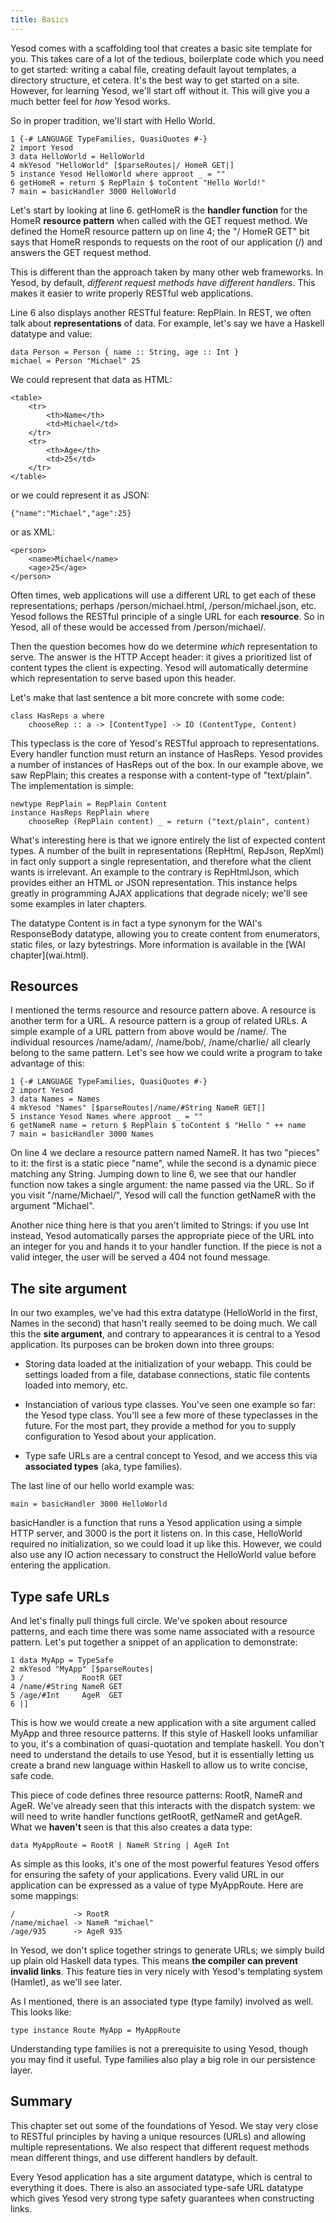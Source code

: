```yaml
---
title: Basics
---
```

Yesod comes with a scaffolding tool that creates a basic site template for you. This takes care of a lot of the tedious, boilerplate code which you need to get started: writing a cabal file, creating default layout templates, a directory structure, et cetera. It's the best way to get started on a site. However, for learning Yesod, we'll start off without it. This will give you a much better feel for *how* Yesod works.

So in proper tradition, we'll start with Hello World.

    1 {-# LANGUAGE TypeFamilies, QuasiQuotes #-}
    2 import Yesod
    3 data HelloWorld = HelloWorld
    4 mkYesod "HelloWorld" [$parseRoutes|/ HomeR GET|]
    5 instance Yesod HelloWorld where approot _ = ""
    6 getHomeR = return $ RepPlain $ toContent "Hello World!"
    7 main = basicHandler 3000 HelloWorld

Let's start by looking at line 6. getHomeR is the **handler function** for the HomeR **resource pattern** when called with the GET request method. We defined the HomeR resource pattern up on line 4; the "/ HomeR GET" bit says that HomeR responds to requests on the root of our application (/) and answers the GET request method.

This is different than the approach taken by many other web frameworks. In Yesod, by default, *different request methods have different handlers*. This makes it easier to write properly RESTful web applications.

Line 6 also displays another RESTful feature: RepPlain. In REST, we often talk about **representations** of data. For example, let's say we have a Haskell datatype and value:

    data Person = Person { name :: String, age :: Int }
    michael = Person "Michael" 25

We could represent that data as HTML:

    <table>
        <tr>
            <th>Name</th>
            <td>Michael</td>
        </tr>
        <tr>
            <th>Age</th>
            <td>25</td>
        </tr>
    </table>

or we could represent it as JSON:

    {"name":"Michael","age":25}

or as XML:

    <person>
        <name>Michael</name>
        <age>25</age>
    </person>

Often times, web applications will use a different URL to get each of these representations; perhaps /person/michael.html, /person/michael.json, etc. Yesod follows the RESTful principle of a single URL for each **resource**. So in Yesod, all of these would be accessed from /person/michael/.

Then the question becomes how do we determine *which* representation to serve. The answer is the HTTP Accept header: it gives a prioritized list of content types the client is expecting. Yesod will automatically determine which representation to serve based upon this header.

Let's make that last sentence a bit more concrete with some code:

    class HasReps a where
        chooseRep :: a -> [ContentType] -> IO (ContentType, Content)

This typeclass is the core of Yesod's RESTful approach to representations. Every handler function must return an instance of HasReps. Yesod provides a number of instances of HasReps out of the box. In our example above, we saw RepPlain; this creates a response with a content-type of "text/plain". The implementation is simple:

    newtype RepPlain = RepPlain Content
    instance HasReps RepPlain where
        chooseRep (RepPlain content) _ = return ("text/plain", content)

What's interesting here is that we ignore entirely the list of expected content types. A number of the built in representations (RepHtml, RepJson, RepXml) in fact only support a single representation, and therefore what the client wants is irrelevant. An example to the contrary is RepHtmlJson, which provides either an HTML or JSON representation. This instance helps greatly in programming AJAX applications that degrade nicely; we'll see some examples in later chapters.

<p class="advanced">The datatype Content is in fact a type synonym for the WAI's ResponseBody datatype, allowing you to create content from enumerators, static files, or lazy bytestrings. More information is available in the [WAI chapter](wai.html).</p>

## Resources

I mentioned the terms resource and resource pattern above. A resource is another term for a URL. A resource pattern is a group of related URLs. A simple example of a URL pattern from above would be /name/<some name>. The individual resources /name/adam/, /name/bob/, /name/charlie/ all clearly belong to the same pattern. Let's see how we could write a program to take advantage of this:

    1 {-# LANGUAGE TypeFamilies, QuasiQuotes #-}
    2 import Yesod
    3 data Names = Names
    4 mkYesod "Names" [$parseRoutes|/name/#String NameR GET|]
    5 instance Yesod Names where approot _ = ""
    6 getNameR name = return $ RepPlain $ toContent $ "Hello " ++ name
    7 main = basicHandler 3000 Names

On line 4 we declare a resource pattern named NameR. It has two "pieces" to it: the first is a static piece "name", while the second is a dynamic piece matching any String. Jumping down to line 6, we see that our handler function now takes a single argument: the name passed via the URL. So if you visit "/name/Michael/", Yesod will call the function getNameR with the argument "Michael".

Another nice thing here is that you aren't limited to Strings: if you use Int instead, Yesod automatically parses the appropriate piece of the URL into an integer for you and hands it to your handler function. If the piece is not a valid integer, the user will be served a 404 not found message.

## The site argument

In our two examples, we've had this extra datatype (HelloWorld in the first, Names in the second) that hasn't really seemed to be doing much. We call this the **site argument**, and contrary to appearances it is central to a Yesod application. Its purposes can be broken down into three groups:

* Storing data loaded at the initialization of your webapp. This could be settings loaded from a file, database connections, static file contents loaded into memory, etc.

* Instanciation of various type classes. You've seen one example so far: the Yesod type class. You'll see a few more of these typeclasses in the future. For the most part, they provide a method for you to supply configuration to Yesod about your application.

* Type safe URLs are a central concept to Yesod, and we access this via **associated types** (aka, type families).

The last line of our hello world example was:

    main = basicHandler 3000 HelloWorld

basicHandler is a function that runs a Yesod application using a simple HTTP server, and 3000 is the port it listens on. In this case, HelloWorld required no initialization, so we could load it up like this. However, we could also use any IO action necessary to construct the HelloWorld value before entering the application.

## Type safe URLs

And let's finally pull things full circle. We've spoken about resource patterns, and each time there was some name associated with a resource pattern. Let's put together a snippet of an application to demonstrate:

    1 data MyApp = TypeSafe
    2 mkYesod "MyApp" [$parseRoutes|
    3 /             RootR GET
    4 /name/#String NameR GET
    5 /age/#Int     AgeR  GET
    6 |]

This is how we would create a new application with a site argument called MyApp and three resource patterns. If this style of Haskell looks unfamiliar to you, it's a combination of quasi-quotation and template haskell. You don't need to understand the details to use Yesod, but it is essentially letting us create a brand new language within Haskell to allow us to write concise, safe code.

This piece of code defines three resource patterns: RootR, NameR and AgeR. We've already seen that this interacts with the dispatch system: we will need to write handler functions getRootR, getNameR and getAgeR. What we **haven't** seen is that this also creates a data type:

    data MyAppRoute = RootR | NameR String | AgeR Int

As simple as this looks, it's one of the most powerful features Yesod offers for ensuring the safety of your applications. Every valid URL in our application can be expressed as a value of type MyAppRoute. Here are some mappings:

    /             -> RootR
    /name/michael -> NameR "michael"
    /age/935      -> AgeR 935

In Yesod, we don't splice together strings to generate URLs; we simply build up plain old Haskell data types. This means **the compiler can prevent invalid links**. This feature ties in very nicely with Yesod's templating system (Hamlet), as we'll see later.

As I mentioned, there is an associated type (type family) involved as well. This looks like:

    type instance Route MyApp = MyAppRoute

Understanding type families is not a prerequisite to using Yesod, though you may find it useful. Type families also play a big role in our persistence layer.

## Summary

This chapter set out some of the foundations of Yesod. We stay very close to RESTful principles by having a unique resources (URLs) and allowing multiple representations. We also respect that different request methods mean different things, and use different handlers by default.

Every Yesod application has a site argument datatype, which is central to everything it does. There is also an associated type-safe URL datatype which gives Yesod very strong type safety guarantees when constructing links.
